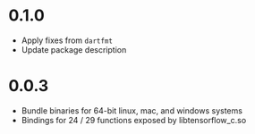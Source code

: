 # 0.1.0

* Apply fixes from `dartfmt`
* Update package description

# 0.0.3

* Bundle binaries for 64-bit linux, mac, and windows systems
* Bindings for 24 / 29 functions exposed by libtensorflow_c.so
